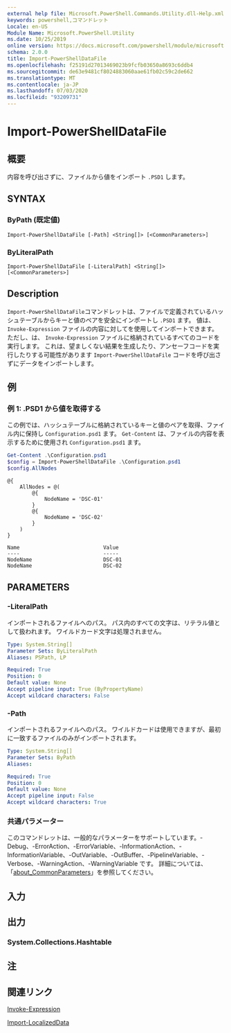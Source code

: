```yaml
---
external help file: Microsoft.PowerShell.Commands.Utility.dll-Help.xml
keywords: powershell,コマンドレット
Locale: en-US
Module Name: Microsoft.PowerShell.Utility
ms.date: 10/25/2019
online version: https://docs.microsoft.com/powershell/module/microsoft.powershell.utility/import-powershelldatafile?view=powershell-7&WT.mc_id=ps-gethelp
schema: 2.0.0
title: Import-PowerShellDataFile
ms.openlocfilehash: f25191d27013469023b9fcfb03650a8693c6ddb4
ms.sourcegitcommit: de63e9481cf8024883060aae61fb02c59c2de662
ms.translationtype: MT
ms.contentlocale: ja-JP
ms.lasthandoff: 07/03/2020
ms.locfileid: "93209731"
---
```

# Import-PowerShellDataFile

## 概要
内容を呼び出さずに、ファイルから値をインポート `.PSD1` します。

## SYNTAX

### ByPath (既定値)

```
Import-PowerShellDataFile [-Path] <String[]> [<CommonParameters>]
```

### ByLiteralPath

```
Import-PowerShellDataFile [-LiteralPath] <String[]> [<CommonParameters>]
```

## Description

`Import-PowerShellDataFile`コマンドレットは、ファイルで定義されているハッシュテーブルからキーと値のペアを安全にインポートし `.PSD1` ます。 値は、 `Invoke-Expression` ファイルの内容に対してを使用してインポートできます。
ただし、は、 `Invoke-Expression` ファイルに格納されているすべてのコードを実行します。 これは、望ましくない結果を生成したり、アンセーフコードを実行したりする可能性があります `Import-PowerShellDataFile` コードを呼び出さずにデータをインポートします。

## 例

### 例 1: .PSD1 から値を取得する

この例では、ハッシュテーブルに格納されているキーと値のペアを取得、ファイル内に保持し `Configuration.psd1` ます。 `Get-Content` は、ファイルの内容を表示するために使用され `Configuration.psd1` ます。

```powershell
Get-Content .\Configuration.psd1
$config = Import-PowerShellDataFile .\Configuration.psd1
$config.AllNodes
```

```Output
@{
    AllNodes = @(
        @{
            NodeName = 'DSC-01'
        }
        @{
            NodeName = 'DSC-02'
        }
    )
}

Name                           Value
----                           -----
NodeName                       DSC-01
NodeName                       DSC-02
```

## PARAMETERS

### -LiteralPath

インポートされるファイルへのパス。 パス内のすべての文字は、リテラル値として扱われます。
ワイルドカード文字は処理されません。

```yaml
Type: System.String[]
Parameter Sets: ByLiteralPath
Aliases: PSPath, LP

Required: True
Position: 0
Default value: None
Accept pipeline input: True (ByPropertyName)
Accept wildcard characters: False
```

### -Path

インポートされるファイルへのパス。 ワイルドカードは使用できますが、最初に一致するファイルのみがインポートされます。

```yaml
Type: System.String[]
Parameter Sets: ByPath
Aliases:

Required: True
Position: 0
Default value: None
Accept pipeline input: False
Accept wildcard characters: True
```

### 共通パラメーター

このコマンドレットは、一般的なパラメーターをサポートしています。-Debug、-ErrorAction、-ErrorVariable、-InformationAction、-InformationVariable、-OutVariable、-OutBuffer、-PipelineVariable、-Verbose、-WarningAction、-WarningVariable です。 詳細については、「[about_CommonParameters](../Microsoft.PowerShell.Core/About/about_CommonParameters.md)」を参照してください。

## 入力

## 出力

### System.Collections.Hashtable

## 注

## 関連リンク

[Invoke-Expression](Invoke-Expression.md)

[Import-LocalizedData](Import-LocalizedData.md)
